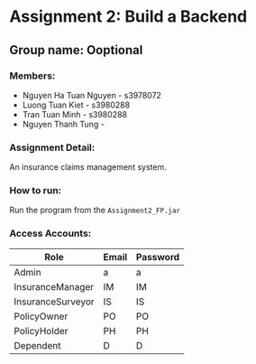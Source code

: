 # Assignment 2: Build a Backend

## Group name: Ooptional

### Members:
- Nguyen Ha Tuan Nguyen - s3978072
- Luong Tuan Kiet - s3980288
- Tran Tuan Minh - s3980288
- Nguyen Thanh Tung - 

### Assignment Detail: 
An insurance claims management system.

### How to run:
Run the program from the `Assignment2_FP.jar`

### Access Accounts:

| Role              | Email | Password |
|-------------------|-------|----------|
| Admin             | a     | a        |
| InsuranceManager  | IM    | IM       |
| InsuranceSurveyor | IS    | IS       |
| PolicyOwner       | PO    | PO       |
| PolicyHolder      | PH    | PH       |
| Dependent         | D     | D        |
